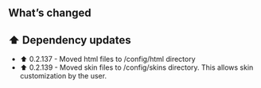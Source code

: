 ## What’s changed

## ⬆️ Dependency updates

- ⬆️ 0.2.137 - Moved html files to /config/html directory
- ⬆️ 0.2.139 - Moved skin files to /config/skins directory.  This allows skin customization by the user.
